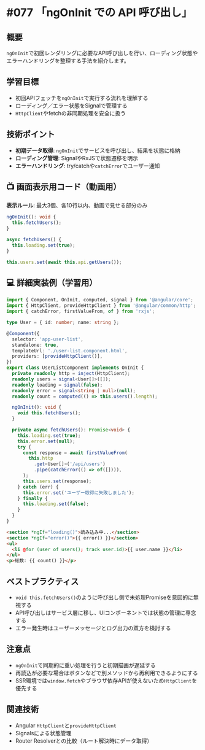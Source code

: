 # #077 「ngOnInit での API 呼び出し」

## 概要
`ngOnInit`で初回レンダリングに必要なAPI呼び出しを行い、ローディング状態やエラーハンドリングを整理する手法を紹介します。

## 学習目標
- 初回APIフェッチを`ngOnInit`で実行する流れを理解する
- ローディング／エラー状態をSignalで管理する
- `HttpClient`やfetchの非同期処理を安全に扱う

## 技術ポイント
- **初期データ取得**: `ngOnInit`でサービスを呼び出し、結果を状態に格納
- **ローディング管理**: SignalやRxJSで状態遷移を明示
- **エラーハンドリング**: try/catchや`catchError`でユーザー通知

## 📺 画面表示用コード（動画用）
**表示ルール**: 最大3個、各10行以内、動画で見せる部分のみ

```typescript
ngOnInit(): void {
  this.fetchUsers();
}
```

```typescript
async fetchUsers() {
  this.loading.set(true);
}
```

```typescript
this.users.set(await this.api.getUsers());
```

## 💻 詳細実装例（学習用）
```typescript
import { Component, OnInit, computed, signal } from '@angular/core';
import { HttpClient, provideHttpClient } from '@angular/common/http';
import { catchError, firstValueFrom, of } from 'rxjs';

type User = { id: number; name: string };

@Component({
  selector: 'app-user-list',
  standalone: true,
  templateUrl: './user-list.component.html',
  providers: [provideHttpClient()],
})
export class UserListComponent implements OnInit {
  private readonly http = inject(HttpClient);
  readonly users = signal<User[]>([]);
  readonly loading = signal(false);
  readonly error = signal<string | null>(null);
  readonly count = computed(() => this.users().length);

  ngOnInit(): void {
    void this.fetchUsers();
  }

  private async fetchUsers(): Promise<void> {
    this.loading.set(true);
    this.error.set(null);
    try {
      const response = await firstValueFrom(
        this.http
          .get<User[]>('/api/users')
          .pipe(catchError(() => of([]))),
      );
      this.users.set(response);
    } catch (err) {
      this.error.set('ユーザー取得に失敗しました');
    } finally {
      this.loading.set(false);
    }
  }
}
```

```html
<section *ngIf="loading()">読み込み中...</section>
<section *ngIf="error()">{{ error() }}</section>
<ul>
  <li @for (user of users(); track user.id)>{{ user.name }}</li>
</ul>
<p>総数: {{ count() }}</p>
```

## ベストプラクティス
- `void this.fetchUsers()`のように呼び出し側で未処理Promiseを意図的に無視する
- API呼び出しはサービス層に移し、UIコンポーネントでは状態の管理に専念する
- エラー発生時はユーザーメッセージとログ出力の双方を検討する

## 注意点
- `ngOnInit`で同期的に重い処理を行うと初期描画が遅延する
- 再読込が必要な場合はボタンなどで別メソッドから再利用できるようにする
- SSR環境では`window.fetch`やブラウザ依存APIが使えないため`HttpClient`を優先する

## 関連技術
- Angular `HttpClient`と`provideHttpClient`
- Signalsによる状態管理
- Router Resolverとの比較（ルート解決時にデータ取得）
